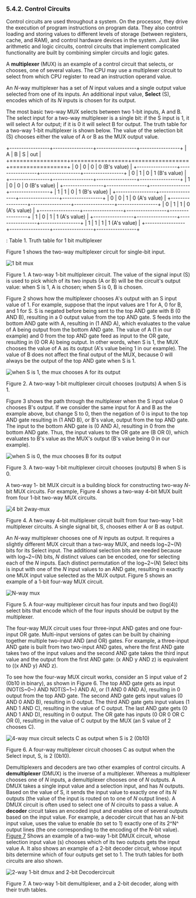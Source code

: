 




### 5.4.2. Control Circuits 

Control circuits are used throughout a system. On the processor, they
drive the execution of program instructions on program data. They also
control loading and storing values to different levels of storage
(between registers, cache, and RAM), and control hardware devices in the
system. Just like arithmetic and logic circuits, control circuits that
implement complicated functionality are built by combining simpler
circuits and logic gates.


A **multiplexer** (MUX) is an example of a control circuit that selects,
or chooses, one of several values. The CPU may use a multiplexer circuit
to select from which CPU register to read an instruction operand value.


An *N*-way multiplexer has a set of *N* input values and a single output
value selected from one of its inputs. An additional input value,
**Select** (S), encodes which of its *N* inputs is chosen for its
output.


The most basic two-way MUX selects between two 1-bit inputs, A and B.
The select input for a two-way multiplexer is a single bit: if the S
input is 1, it will select A for output; if it is 0 it will select B for
output. The truth table for a two-way 1-bit multiplexer is shown below.
The value of the selection bit (S) chooses either the value of A or B as
the MUX output value.


+-----------------+-----------------+-----------------+-----------------+
| A               | B               | S               | out             |
+=================+=================+=================+=================+
| 0               | 0               | 0               | 0 (B's value)   |
+-----------------+-----------------+-----------------+-----------------+
| 0               | 1               | 0               | 1 (B's value)   |
+-----------------+-----------------+-----------------+-----------------+
| 1               | 0               | 0               | 0 (B's value)   |
+-----------------+-----------------+-----------------+-----------------+
| 1               | 1               | 0               | 1 (B's value)   |
+-----------------+-----------------+-----------------+-----------------+
| 0               | 0               | 1               | 0 (A's value)   |
+-----------------+-----------------+-----------------+-----------------+
| 0               | 1               | 1               | 0 (A's value)   |
+-----------------+-----------------+-----------------+-----------------+
| 1               | 0               | 1               | 1 (A's value)   |
+-----------------+-----------------+-----------------+-----------------+
| 1               | 1               | 1               | 1 (A's value)   |
+-----------------+-----------------+-----------------+-----------------+

: Table 1. Truth table for 1 bit multiplexer

Figure 1 shows the two-way multiplexer circuit for
single-bit input.




![1 bit mux](_images/1bitmux.png)


Figure 1. A two-way 1-bit multiplexer circuit. The value of the signal
input (S) is used to pick which of its two inputs (A or B) will be the
circuit's output value: when S is 1, A is chosen; when S is 0, B is
chosen.


Figure 2 shows how the multiplexer chooses A's output
with an S input value of 1. For example, suppose that the input values
are 1 for A, 0 for B, and 1 for S. S is negated before being sent to the
top AND gate with B (0 AND B), resulting in a 0 output value from the
top AND gate. S feeds into the bottom AND gate with A, resulting in (1
AND A), which evaluates to the value of A being output from the bottom
AND gate. The value of A (1 in our example) and 0 from the top AND gate
feed as input to the OR gate, resulting in (0 OR A) being output. In
other words, when S is 1, the MUX chooses the value of A as its output
(A's value being 1 in our example). The value of B does not affect the
final output of the MUX, because 0 will always be the output of the top
AND gate when S is 1.




![when S is 1, the mux chooses A for its output](_images/muxA.png)


Figure 2. A two-way 1-bit multiplexer circuit chooses (outputs) A when S
is 1.


Figure 3 shows the path through the multiplexer when
the S input value 0 chooses B's output. If we consider the same input
for A and B as the example above, but change S to 0, then the negation
of 0 is input to the top AND gate resulting in (1 AND B), or B's value,
output from the top AND gate. The input to the bottom AND gate is (0 AND
A), resulting in 0 from the bottom AND gate. Thus, the input values to
the OR gate are (B OR 0), which evaluates to B's value as the MUX's
output (B's value being 0 in our example).




![when S is 0, the mux chooses B for its output](_images/muxB.png)


Figure 3. A two-way 1-bit multiplexer circuit chooses (outputs) B when S
is 0.


A two-way 1- bit MUX circuit is a building block for constructing
two-way *N*-bit MUX circuits. For example, Figure 4 shows
a two-way 4-bit MUX built from four 1-bit two-way MUX circuits.




![4 bit 2way-mux](_images/4bitmux.png)


Figure 4. A two-way 4-bit multiplexer circuit built from four two-way
1-bit multiplexer circuits. A single signal bit, S, chooses either A or
B as output.


An *N*-way multiplexer chooses one of *N* inputs as output. It requires
a slightly different MUX circuit than a two-way MUX, and needs
log~2~(*N*) bits for its Select input. The additional selection bits are
needed because with log~2~(*N*) bits, *N* distinct values can be
encoded, one for selecting each of the *N* inputs. Each distinct
permutation of the log~2~(*N*) Select bits is input with one of the *N*
input values to an AND gate, resulting in exactly one MUX input value
selected as the MUX output. Figure 5 shows an example of
a 1-bit four-way MUX circuit.




![N-way mux](_images/nwaymux.png)


Figure 5. A four-way multiplexer circuit has four inputs and two
(log(4)) select bits that encode which of the four inputs should be
output by the multiplexer.


The four-way MUX circuit uses four three-input AND gates and one
four-input OR gate. Multi-input versions of gates can be built by
chaining together multiple two-input AND (and OR) gates. For example, a
three-input AND gate is built from two two-input AND gates, where the
first AND gate takes two of the input values and the second AND gate
takes the third input value and the output from the first AND gate: (x
AND y AND z) is equivalent to ((x AND y) AND z).


To see how the four-way MUX circuit works, consider an S input value of
2 (0b10 in binary), as shown in Figure 6. The top AND
gate gets as input (NOT(S~0~) AND NOT(S~1~) AND A), or (1 AND 0 AND A),
resulting in 0 output from the top AND gate. The second AND gate gets
input values (0 AND 0 AND B), resulting in 0 output. The third AND gate
gets input values (1 AND 1 AND C), resulting in the value of C output.
The last AND gate gets (0 AND 1 AND D), resulting in 0 output. The OR
gate has inputs (0 OR 0 OR C OR 0), resulting in the value of C output
by the MUX (an S value of 2 chooses C).




![4-way mux circuit selects C as output when S is 2 (0b10)](_images/4waychooseC.png)


Figure 6. A four-way multiplexer circuit chooses C as output when the
Select input, S, is 2 (0b10).


Demultiplexers and decoders are two other examples of control circuits.
A **demultiplexer** (DMUX) is the inverse of a multiplexer. Whereas a
multiplexer chooses one of *N* inputs, a demultiplexer chooses one of
*N* outputs. A DMUX takes a single input value and a selection input,
and has *N* outputs. Based on the value of S, it sends the input value
to exactly one of its *N* outputs (the value of the input is routed on
to one of *N* output lines). A DMUX circuit is often used to select one
of *N* circuits to pass a value. A **decoder** circuit takes an encoded
input and enables one of several outputs based on the input value. For
example, a decoder circuit that has an *N*-bit input value, uses the
value to enable (to set to 1) exactly one of its 2^N^ output lines (the
one corresponding to the encoding of the *N*-bit value). [Figure
7](#dmux) Shows an example of a two-way 1-bit DMUX circuit, whose
selection input value (s) chooses which of its two outputs gets the
input value A. It also shows an example of a 2-bit decoder circuit,
whose input bits determine which of four outputs get set to 1. The truth
tables for both circuits are also shown.




![2-way 1-bit dmux and 2-bit Decodercircuit](_images/dmuxdecoder.png)


Figure 7. A two-way 1-bit demultiplexer, and a 2-bit decoder, along with
their truth tables.






